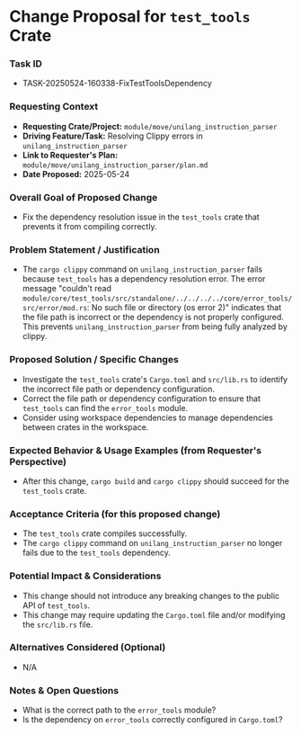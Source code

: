 # Change Proposal for `test_tools` Crate

### Task ID
*   TASK-20250524-160338-FixTestToolsDependency

### Requesting Context
*   **Requesting Crate/Project:** `module/move/unilang_instruction_parser`
*   **Driving Feature/Task:** Resolving Clippy errors in `unilang_instruction_parser`
*   **Link to Requester's Plan:** `module/move/unilang_instruction_parser/plan.md`
*   **Date Proposed:** 2025-05-24

### Overall Goal of Proposed Change
*   Fix the dependency resolution issue in the `test_tools` crate that prevents it from compiling correctly.

### Problem Statement / Justification
*   The `cargo clippy` command on `unilang_instruction_parser` fails because `test_tools` has a dependency resolution error. The error message "couldn't read `module/core/test_tools/src/standalone/../../../../core/error_tools/src/error/mod.rs`: No such file or directory (os error 2)" indicates that the file path is incorrect or the dependency is not properly configured. This prevents `unilang_instruction_parser` from being fully analyzed by clippy.

### Proposed Solution / Specific Changes
*   Investigate the `test_tools` crate's `Cargo.toml` and `src/lib.rs` to identify the incorrect file path or dependency configuration.
*   Correct the file path or dependency configuration to ensure that `test_tools` can find the `error_tools` module.
*   Consider using workspace dependencies to manage dependencies between crates in the workspace.

### Expected Behavior & Usage Examples (from Requester's Perspective)
*   After this change, `cargo build` and `cargo clippy` should succeed for the `test_tools` crate.

### Acceptance Criteria (for this proposed change)
*   The `test_tools` crate compiles successfully.
*   The `cargo clippy` command on `unilang_instruction_parser` no longer fails due to the `test_tools` dependency.

### Potential Impact & Considerations
*   This change should not introduce any breaking changes to the public API of `test_tools`.
*   This change may require updating the `Cargo.toml` file and/or modifying the `src/lib.rs` file.

### Alternatives Considered (Optional)
*   N/A

### Notes & Open Questions
*   What is the correct path to the `error_tools` module?
*   Is the dependency on `error_tools` correctly configured in `Cargo.toml`?